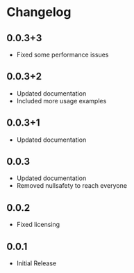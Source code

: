 # Changelog

## 0.0.3+3

* Fixed some performance issues

## 0.0.3+2

* Updated documentation
* Included more usage examples

## 0.0.3+1

* Updated documentation

## 0.0.3

* Updated documentation
* Removed nullsafety to reach everyone

## 0.0.2

* Fixed licensing

## 0.0.1

* Initial Release
